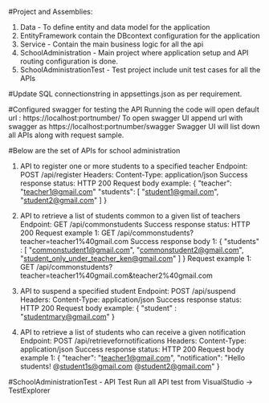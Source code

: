 ﻿#Project and Assemblies:
1. Data - To define entity and data model for the application
2. EntityFramework contain the DBcontext configuration for the application
3. Service - Contain the main business logic for all the api
4. SchoolAdministration - Main project where application setup and API routing configuration is done.
5. SchoolAdministrationTest - Test project include unit test cases for all the APIs

#Update SQL connectionstring in appsettings.json as per requirement.

#Configured swagger for testing the API
Running the code will open default url : https://localhost:portnumber/
To open swagger UI append url with swagger as  https://localhost:portnumber/swagger
Swagger UI will list down all APIs along with request sample.

#Below are the set of APIs for school administration
1. API to register one or more students to a specified teacher
	Endpoint: POST /api/register
        Headers: Content-Type: application/json
        Success response status: HTTP 200
        Request body example:
        {
          "teacher": "teacher1@gmail.com"
          "students":
            [
              "student1@gmail.com",
              "student2@gmail.com"
            ]
        }
2. API to retrieve a list of students common to a given list of teachers
	Endpoint: GET /api/commonstudents
        Success response status: HTTP 200
        Request example 1: GET /api/commonstudents?teacher=teacher1%40gmail.com
        Success response body 1:
        {
          "students" :
            [
              "commonstudent1@gmail.com", 
              "commonstudent2@gmail.com",
              "student_only_under_teacher_ken@gmail.com"
            ]
        }
        Request example 1: GET /api/commonstudents?teacher=teacher1%40gmail.com&teacher2%40gmail.com
3. API to suspend a specified student
    Endpoint: POST /api/suspend
    Headers: Content-Type: application/json
    Success response status: HTTP 200
    Request body example:
    {
      "student" : "studentmary@gmail.com"
    }

4. API to retrieve a list of students who can receive a given notification
    Endpoint: POST /api/retrievefornotifications
    Headers: Content-Type: application/json
    Success response status: HTTP 200
    Request body example 1:
    {
      "teacher":  "teacher1@gmail.com",
      "notification": "Hello students! @student1s@gmail.com @student2@gmail.com"
    }

#SchoolAdministrationTest - API Test
Run all API test from VisualStudio -> TestExplorer
